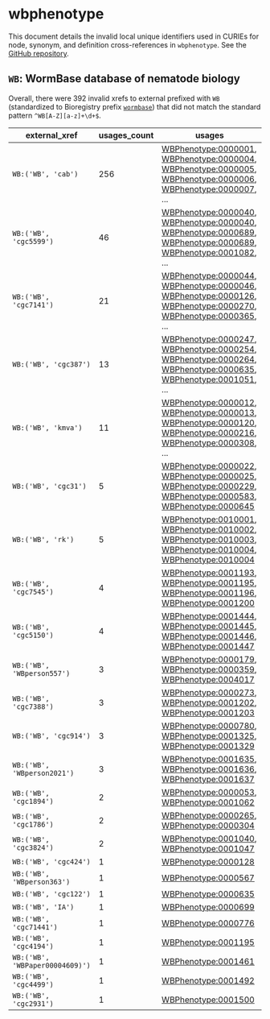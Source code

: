 # wbphenotype

This document details the invalid local unique identifiers used in CURIEs
for node, synonym, and definition cross-references in `wbphenotype`. See the [GitHub repository](https://github.com/obophenotype/c-elegans-phenotype-ontology).


## `WB`: WormBase database of nematode biology

Overall, there were 392 invalid
xrefs to external prefixed with `WB` (standardized to Bioregistry
prefix [`wormbase`](https://bioregistry.io/wormbase)) that
did not match the standard pattern `^WB[A-Z][a-z]+\d+$`.

| external_xref                   |   usages_count | usages                                                                                                                                                                                                                                                                                                                                                                                     |
|---------------------------------|----------------|--------------------------------------------------------------------------------------------------------------------------------------------------------------------------------------------------------------------------------------------------------------------------------------------------------------------------------------------------------------------------------------------|
| `WB:('WB', 'cab')`              |            256 | [WBPhenotype:0000001](http://purl.obolibrary.org/obo/WBPhenotype_0000001), [WBPhenotype:0000004](http://purl.obolibrary.org/obo/WBPhenotype_0000004), [WBPhenotype:0000005](http://purl.obolibrary.org/obo/WBPhenotype_0000005), [WBPhenotype:0000006](http://purl.obolibrary.org/obo/WBPhenotype_0000006), [WBPhenotype:0000007](http://purl.obolibrary.org/obo/WBPhenotype_0000007), ... |
| `WB:('WB', 'cgc5599')`          |             46 | [WBPhenotype:0000040](http://purl.obolibrary.org/obo/WBPhenotype_0000040), [WBPhenotype:0000040](http://purl.obolibrary.org/obo/WBPhenotype_0000040), [WBPhenotype:0000689](http://purl.obolibrary.org/obo/WBPhenotype_0000689), [WBPhenotype:0000689](http://purl.obolibrary.org/obo/WBPhenotype_0000689), [WBPhenotype:0001082](http://purl.obolibrary.org/obo/WBPhenotype_0001082), ... |
| `WB:('WB', 'cgc7141')`          |             21 | [WBPhenotype:0000044](http://purl.obolibrary.org/obo/WBPhenotype_0000044), [WBPhenotype:0000046](http://purl.obolibrary.org/obo/WBPhenotype_0000046), [WBPhenotype:0000126](http://purl.obolibrary.org/obo/WBPhenotype_0000126), [WBPhenotype:0000270](http://purl.obolibrary.org/obo/WBPhenotype_0000270), [WBPhenotype:0000365](http://purl.obolibrary.org/obo/WBPhenotype_0000365), ... |
| `WB:('WB', 'cgc387')`           |             13 | [WBPhenotype:0000247](http://purl.obolibrary.org/obo/WBPhenotype_0000247), [WBPhenotype:0000254](http://purl.obolibrary.org/obo/WBPhenotype_0000254), [WBPhenotype:0000264](http://purl.obolibrary.org/obo/WBPhenotype_0000264), [WBPhenotype:0000635](http://purl.obolibrary.org/obo/WBPhenotype_0000635), [WBPhenotype:0001051](http://purl.obolibrary.org/obo/WBPhenotype_0001051), ... |
| `WB:('WB', 'kmva')`             |             11 | [WBPhenotype:0000012](http://purl.obolibrary.org/obo/WBPhenotype_0000012), [WBPhenotype:0000013](http://purl.obolibrary.org/obo/WBPhenotype_0000013), [WBPhenotype:0000120](http://purl.obolibrary.org/obo/WBPhenotype_0000120), [WBPhenotype:0000216](http://purl.obolibrary.org/obo/WBPhenotype_0000216), [WBPhenotype:0000308](http://purl.obolibrary.org/obo/WBPhenotype_0000308), ... |
| `WB:('WB', 'cgc31')`            |              5 | [WBPhenotype:0000022](http://purl.obolibrary.org/obo/WBPhenotype_0000022), [WBPhenotype:0000025](http://purl.obolibrary.org/obo/WBPhenotype_0000025), [WBPhenotype:0000229](http://purl.obolibrary.org/obo/WBPhenotype_0000229), [WBPhenotype:0000583](http://purl.obolibrary.org/obo/WBPhenotype_0000583), [WBPhenotype:0000645](http://purl.obolibrary.org/obo/WBPhenotype_0000645)      |
| `WB:('WB', 'rk')`               |              5 | [WBPhenotype:0010001](http://purl.obolibrary.org/obo/WBPhenotype_0010001), [WBPhenotype:0010002](http://purl.obolibrary.org/obo/WBPhenotype_0010002), [WBPhenotype:0010003](http://purl.obolibrary.org/obo/WBPhenotype_0010003), [WBPhenotype:0010004](http://purl.obolibrary.org/obo/WBPhenotype_0010004), [WBPhenotype:0010004](http://purl.obolibrary.org/obo/WBPhenotype_0010004)      |
| `WB:('WB', 'cgc7545')`          |              4 | [WBPhenotype:0001193](http://purl.obolibrary.org/obo/WBPhenotype_0001193), [WBPhenotype:0001195](http://purl.obolibrary.org/obo/WBPhenotype_0001195), [WBPhenotype:0001196](http://purl.obolibrary.org/obo/WBPhenotype_0001196), [WBPhenotype:0001200](http://purl.obolibrary.org/obo/WBPhenotype_0001200)                                                                                 |
| `WB:('WB', 'cgc5150')`          |              4 | [WBPhenotype:0001444](http://purl.obolibrary.org/obo/WBPhenotype_0001444), [WBPhenotype:0001445](http://purl.obolibrary.org/obo/WBPhenotype_0001445), [WBPhenotype:0001446](http://purl.obolibrary.org/obo/WBPhenotype_0001446), [WBPhenotype:0001447](http://purl.obolibrary.org/obo/WBPhenotype_0001447)                                                                                 |
| `WB:('WB', 'WBperson557')`      |              3 | [WBPhenotype:0000179](http://purl.obolibrary.org/obo/WBPhenotype_0000179), [WBPhenotype:0000359](http://purl.obolibrary.org/obo/WBPhenotype_0000359), [WBPhenotype:0004017](http://purl.obolibrary.org/obo/WBPhenotype_0004017)                                                                                                                                                            |
| `WB:('WB', 'cgc7388')`          |              3 | [WBPhenotype:0000273](http://purl.obolibrary.org/obo/WBPhenotype_0000273), [WBPhenotype:0001202](http://purl.obolibrary.org/obo/WBPhenotype_0001202), [WBPhenotype:0001203](http://purl.obolibrary.org/obo/WBPhenotype_0001203)                                                                                                                                                            |
| `WB:('WB', 'cgc914')`           |              3 | [WBPhenotype:0000780](http://purl.obolibrary.org/obo/WBPhenotype_0000780), [WBPhenotype:0001325](http://purl.obolibrary.org/obo/WBPhenotype_0001325), [WBPhenotype:0001329](http://purl.obolibrary.org/obo/WBPhenotype_0001329)                                                                                                                                                            |
| `WB:('WB', 'WBperson2021')`     |              3 | [WBPhenotype:0001635](http://purl.obolibrary.org/obo/WBPhenotype_0001635), [WBPhenotype:0001636](http://purl.obolibrary.org/obo/WBPhenotype_0001636), [WBPhenotype:0001637](http://purl.obolibrary.org/obo/WBPhenotype_0001637)                                                                                                                                                            |
| `WB:('WB', 'cgc1894')`          |              2 | [WBPhenotype:0000053](http://purl.obolibrary.org/obo/WBPhenotype_0000053), [WBPhenotype:0001062](http://purl.obolibrary.org/obo/WBPhenotype_0001062)                                                                                                                                                                                                                                       |
| `WB:('WB', 'cgc1786')`          |              2 | [WBPhenotype:0000265](http://purl.obolibrary.org/obo/WBPhenotype_0000265), [WBPhenotype:0000304](http://purl.obolibrary.org/obo/WBPhenotype_0000304)                                                                                                                                                                                                                                       |
| `WB:('WB', 'cgc3824')`          |              2 | [WBPhenotype:0001040](http://purl.obolibrary.org/obo/WBPhenotype_0001040), [WBPhenotype:0001047](http://purl.obolibrary.org/obo/WBPhenotype_0001047)                                                                                                                                                                                                                                       |
| `WB:('WB', 'cgc424')`           |              1 | [WBPhenotype:0000128](http://purl.obolibrary.org/obo/WBPhenotype_0000128)                                                                                                                                                                                                                                                                                                                  |
| `WB:('WB', 'WBperson363')`      |              1 | [WBPhenotype:0000567](http://purl.obolibrary.org/obo/WBPhenotype_0000567)                                                                                                                                                                                                                                                                                                                  |
| `WB:('WB', 'cgc122')`           |              1 | [WBPhenotype:0000635](http://purl.obolibrary.org/obo/WBPhenotype_0000635)                                                                                                                                                                                                                                                                                                                  |
| `WB:('WB', 'IA')`               |              1 | [WBPhenotype:0000699](http://purl.obolibrary.org/obo/WBPhenotype_0000699)                                                                                                                                                                                                                                                                                                                  |
| `WB:('WB', 'cgc71441')`         |              1 | [WBPhenotype:0000776](http://purl.obolibrary.org/obo/WBPhenotype_0000776)                                                                                                                                                                                                                                                                                                                  |
| `WB:('WB', 'cgc4194')`          |              1 | [WBPhenotype:0001195](http://purl.obolibrary.org/obo/WBPhenotype_0001195)                                                                                                                                                                                                                                                                                                                  |
| `WB:('WB', 'WBPaper00004609)')` |              1 | [WBPhenotype:0001461](http://purl.obolibrary.org/obo/WBPhenotype_0001461)                                                                                                                                                                                                                                                                                                                  |
| `WB:('WB', 'cgc4499')`          |              1 | [WBPhenotype:0001492](http://purl.obolibrary.org/obo/WBPhenotype_0001492)                                                                                                                                                                                                                                                                                                                  |
| `WB:('WB', 'cgc2931')`          |              1 | [WBPhenotype:0001500](http://purl.obolibrary.org/obo/WBPhenotype_0001500)                                                                                                                                                                                                                                                                                                                  |

